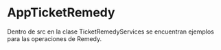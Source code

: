 # AppTicketRemedy

Dentro de src en la clase TicketRemedyServices se encuentran ejemplos para las operaciones de Remedy.
